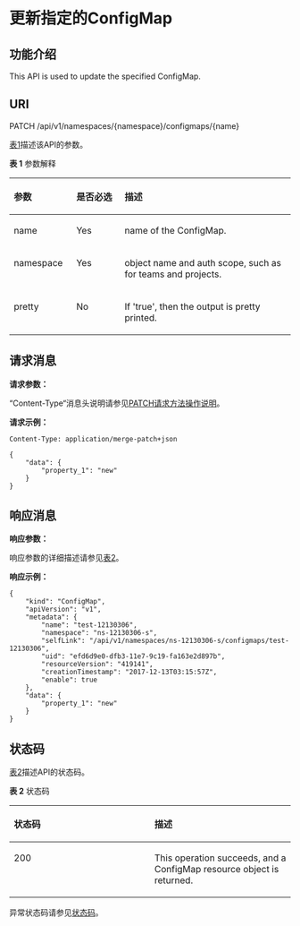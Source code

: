 # 更新指定的ConfigMap<a name="cce_02_0176"></a>

## 功能介绍<a name="section62552745"></a>

This API is used to update the specified ConfigMap.

## URI<a name="section26103793"></a>

PATCH /api/v1/namespaces/\{namespace\}/configmaps/\{name\}

[表1](#d0e44438)描述该API的参数。

**表 1**  参数解释

<a name="d0e44438"></a>
<table><thead align="left"><tr id="row33489305"><th class="cellrowborder" valign="top" width="22.220000000000002%" id="mcps1.2.4.1.1"><p id="p65652297517"><a name="p65652297517"></a><a name="p65652297517"></a>参数</p>
</th>
<th class="cellrowborder" valign="top" width="17.169999999999998%" id="mcps1.2.4.1.2"><p id="p165661629135114"><a name="p165661629135114"></a><a name="p165661629135114"></a>是否必选</p>
</th>
<th class="cellrowborder" valign="top" width="60.61%" id="mcps1.2.4.1.3"><p id="p14567629115114"><a name="p14567629115114"></a><a name="p14567629115114"></a>描述</p>
</th>
</tr>
</thead>
<tbody><tr id="row14067825"><td class="cellrowborder" valign="top" width="22.220000000000002%" headers="mcps1.2.4.1.1 "><p id="p65752073"><a name="p65752073"></a><a name="p65752073"></a>name</p>
</td>
<td class="cellrowborder" valign="top" width="17.169999999999998%" headers="mcps1.2.4.1.2 "><p id="p24317681"><a name="p24317681"></a><a name="p24317681"></a>Yes</p>
</td>
<td class="cellrowborder" valign="top" width="60.61%" headers="mcps1.2.4.1.3 "><p id="p23575121"><a name="p23575121"></a><a name="p23575121"></a>name of the ConfigMap.</p>
</td>
</tr>
<tr id="row10849502"><td class="cellrowborder" valign="top" width="22.220000000000002%" headers="mcps1.2.4.1.1 "><p id="p6394470"><a name="p6394470"></a><a name="p6394470"></a>namespace</p>
</td>
<td class="cellrowborder" valign="top" width="17.169999999999998%" headers="mcps1.2.4.1.2 "><p id="p48190075"><a name="p48190075"></a><a name="p48190075"></a>Yes</p>
</td>
<td class="cellrowborder" valign="top" width="60.61%" headers="mcps1.2.4.1.3 "><p id="p11081988"><a name="p11081988"></a><a name="p11081988"></a>object name and auth scope, such as for teams and projects.</p>
</td>
</tr>
<tr id="row32629032"><td class="cellrowborder" valign="top" width="22.220000000000002%" headers="mcps1.2.4.1.1 "><p id="p25705915"><a name="p25705915"></a><a name="p25705915"></a>pretty</p>
</td>
<td class="cellrowborder" valign="top" width="17.169999999999998%" headers="mcps1.2.4.1.2 "><p id="p1804342"><a name="p1804342"></a><a name="p1804342"></a>No</p>
</td>
<td class="cellrowborder" valign="top" width="60.61%" headers="mcps1.2.4.1.3 "><p id="p11934018"><a name="p11934018"></a><a name="p11934018"></a>If 'true', then the output is pretty printed.</p>
</td>
</tr>
</tbody>
</table>

## 请求消息<a name="section33607552"></a>

**请求参数：**

“Content-Type“消息头说明请参见[PATCH请求方法操作说明](PATCH请求方法操作说明.md)。

**请求示例：**

```
Content-Type: application/merge-patch+json
```

```
{
    "data": {
        "property_1": "new"
    }
}
```

## 响应消息<a name="section34032518"></a>

**响应参数：**

响应参数的详细描述请参见[表2](创建ConfigMap.md#d0e42951)。

**响应示例：**

```
{
    "kind": "ConfigMap",
    "apiVersion": "v1",
    "metadata": {
        "name": "test-12130306",
        "namespace": "ns-12130306-s",
        "selfLink": "/api/v1/namespaces/ns-12130306-s/configmaps/test-12130306",
        "uid": "efd6d9e0-dfb3-11e7-9c19-fa163e2d897b",
        "resourceVersion": "419141",
        "creationTimestamp": "2017-12-13T03:15:57Z",
        "enable": true
    },
    "data": {
        "property_1": "new"
    }
}
```

## 状态码<a name="section37857212"></a>

[表2](#d0e44533)描述API的状态码。

**表 2**  状态码

<a name="d0e44533"></a>
<table><thead align="left"><tr id="row14217584"><th class="cellrowborder" valign="top" width="50%" id="mcps1.2.3.1.1"><p id="p10773671"><a name="p10773671"></a><a name="p10773671"></a>状态码</p>
</th>
<th class="cellrowborder" valign="top" width="50%" id="mcps1.2.3.1.2"><p id="p252187"><a name="p252187"></a><a name="p252187"></a>描述</p>
</th>
</tr>
</thead>
<tbody><tr id="row20427187"><td class="cellrowborder" valign="top" width="50%" headers="mcps1.2.3.1.1 "><p id="p43989464"><a name="p43989464"></a><a name="p43989464"></a>200</p>
</td>
<td class="cellrowborder" valign="top" width="50%" headers="mcps1.2.3.1.2 "><p id="p6376817"><a name="p6376817"></a><a name="p6376817"></a>This operation succeeds, and a ConfigMap resource object is returned.</p>
</td>
</tr>
</tbody>
</table>

异常状态码请参见[状态码](状态码.md)。

